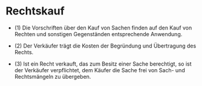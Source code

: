 # Rechtskauf

- (1) Die Vorschriften über den Kauf von Sachen finden auf den Kauf von Rechten und sonstigen Gegenständen entsprechende Anwendung.

- (2) Der Verkäufer trägt die Kosten der Begründung und Übertragung des Rechts.

- (3) Ist ein Recht verkauft, das zum Besitz einer Sache berechtigt, so ist der Verkäufer verpflichtet, dem Käufer die Sache frei von Sach- und Rechtsmängeln zu übergeben.

